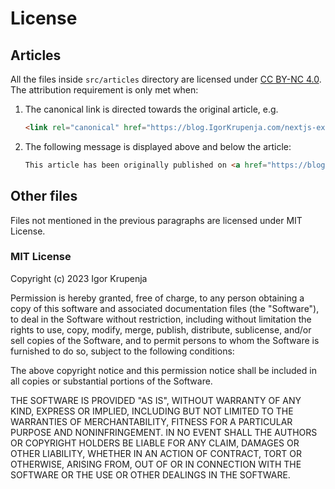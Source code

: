 # License

## Articles

All the files inside `src/articles` directory are licensed under
[CC BY-NC 4.0](https://creativecommons.org/licenses/by-nc/4.0/). The attribution requirement is only met when:

1. The canonical link is directed towards the original article, e.g.

    ```html
    <link rel="canonical" href="https://blog.IgorKrupenja.com/nextjs-expo-monorepo-with-pnpm" />
    ```

2. The following message is displayed above and below the article:

    ```html
    This article has been originally published on <a href="https://blog.IgorKrupenja.com/">Igor Krupenja's blog</a> at this <a href="https://blog.IgorKrupenja.com/nextjs-expo-monorepo-with-pnpm">link</a>.
    ```
  
## Other files

Files not mentioned in the previous paragraphs are licensed under MIT License.

### MIT License

Copyright (c) 2023 Igor Krupenja

Permission is hereby granted, free of charge, to any person obtaining
a copy of this software and associated documentation files (the
"Software"), to deal in the Software without restriction, including
without limitation the rights to use, copy, modify, merge, publish,
distribute, sublicense, and/or sell copies of the Software, and to
permit persons to whom the Software is furnished to do so, subject to
the following conditions:

The above copyright notice and this permission notice shall be
included in all copies or substantial portions of the Software.

THE SOFTWARE IS PROVIDED "AS IS", WITHOUT WARRANTY OF ANY KIND,
EXPRESS OR IMPLIED, INCLUDING BUT NOT LIMITED TO THE WARRANTIES OF
MERCHANTABILITY, FITNESS FOR A PARTICULAR PURPOSE AND
NONINFRINGEMENT. IN NO EVENT SHALL THE AUTHORS OR COPYRIGHT HOLDERS BE
LIABLE FOR ANY CLAIM, DAMAGES OR OTHER LIABILITY, WHETHER IN AN ACTION
OF CONTRACT, TORT OR OTHERWISE, ARISING FROM, OUT OF OR IN CONNECTION
WITH THE SOFTWARE OR THE USE OR OTHER DEALINGS IN THE SOFTWARE.
